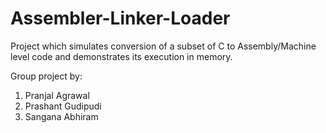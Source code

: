 # Assembler-Linker-Loader
Project which simulates conversion of a subset of C to Assembly/Machine level code and demonstrates its execution in memory.

Group project by:  
1. Pranjal Agrawal
2. Prashant Gudipudi
3. Sangana Abhiram
